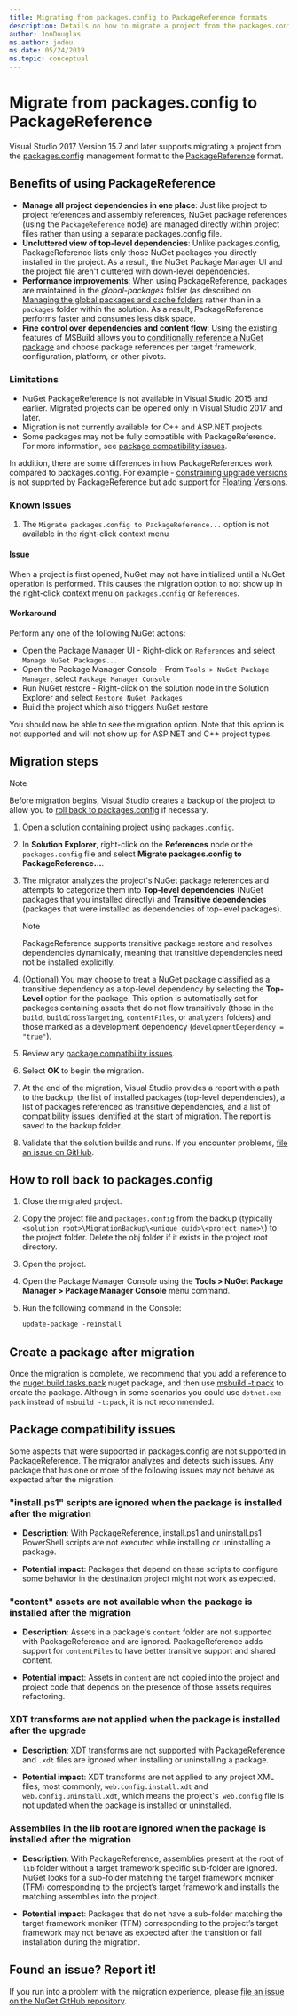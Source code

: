 ```yaml
---
title: Migrating from packages.config to PackageReference formats
description: Details on how to migrate a project from the packages.config management format to PackageReference as supported by NuGet 4.0+ and VS2017 and .NET Core 2.0
author: JonDouglas
ms.author: jodou
ms.date: 05/24/2019
ms.topic: conceptual
---
```


# Migrate from packages.config to PackageReference

Visual Studio 2017 Version 15.7 and later supports migrating a project from the [packages.config](../reference/packages-config.md) management format to the [PackageReference](../consume-packages/Package-References-in-Project-Files.md) format.

## Benefits of using PackageReference

* **Manage all project dependencies in one place**: Just like project to project references and assembly references, NuGet package references (using the `PackageReference` node) are managed directly within project files rather than using a separate packages.config file.
* **Uncluttered view of top-level dependencies**: Unlike packages.config, PackageReference lists only those NuGet packages you directly installed in the project. As a result, the NuGet Package Manager UI and the project file aren't cluttered with down-level dependencies.
* **Performance improvements**: When using PackageReference, packages are maintained in the *global-packages* folder (as described on [Managing the global packages and cache folders](../consume-packages/managing-the-global-packages-and-cache-folders.md) rather than in a `packages` folder within the solution. As a result, PackageReference performs faster and consumes less disk space.
* **Fine control over dependencies and content flow**: Using the existing features of MSBuild allows you to [conditionally reference a NuGet package](../consume-packages/Package-References-in-Project-Files.md#adding-a-packagereference-condition) and choose package references per target framework, configuration, platform, or other pivots.


### Limitations

* NuGet PackageReference is not available in Visual Studio 2015 and earlier. Migrated projects can be opened only in Visual Studio 2017 and later.
* Migration is not currently available for C++ and ASP.NET projects.
* Some packages may not be fully compatible with PackageReference. For more information, see [package compatibility issues](#package-compatibility-issues).

In addition, there are some differences in how PackageReferences work compared to packages.config. For example - [constraining upgrade versions](../consume-packages/reinstalling-and-updating-packages.md#constraining-upgrade-versions) is not supprted by PackageReference but add support for [Floating Versions](../consume-packages/package-references-in-project-files.md#floating-versions).

### Known Issues

1. The `Migrate packages.config to PackageReference...` option is not available in the right-click context menu 

#### Issue 
 
When a project is first opened, NuGet may not have initialized until a NuGet operation is performed. This causes the migration option to not show up in the right-click context menu on `packages.config` or `References`. 

#### Workaround 

Perform any one of the following NuGet actions: 
* Open the Package Manager UI - Right-click on `References` and select `Manage NuGet Packages...` 
* Open the Package Manager Console - From `Tools > NuGet Package Manager`, select `Package Manager Console` 
* Run NuGet restore - Right-click on the solution node in the Solution Explorer and select `Restore NuGet Packages` 
* Build the project which also triggers NuGet restore 

You should now be able to see the migration option. Note that this option is not supported and will not show up for ASP.NET and C++ project types. 

## Migration steps

> [!Note]
> Before migration begins, Visual Studio creates a backup of the project to allow you to [roll back to packages.config](#how-to-roll-back-to-packagesconfig) if necessary.

1. Open a solution containing project using `packages.config`.

1. In **Solution Explorer**, right-click on the **References** node or the `packages.config` file and select **Migrate packages.config to PackageReference...**.

1. The migrator analyzes the project's NuGet package references and attempts to categorize them into **Top-level dependencies** (NuGet packages that you installed directly) and **Transitive dependencies** (packages that were installed as dependencies of top-level packages).

   > [!Note]
   > PackageReference supports transitive package restore and resolves dependencies dynamically, meaning that transitive dependencies need not be installed explicitly.

1. (Optional) You may choose to treat a NuGet package classified as a transitive dependency as a top-level dependency by selecting the **Top-Level** option for the package. This option is automatically set for packages containing assets that do not flow transitively (those in the `build`, `buildCrossTargeting`, `contentFiles`, or `analyzers` folders) and those marked as a development dependency (`developmentDependency = "true"`).

1. Review any [package compatibility issues](#package-compatibility-issues).

1. Select **OK** to begin the migration.

1. At the end of the migration, Visual Studio provides a report with a path to the backup, the list of installed packages (top-level dependencies), a list of packages referenced as transitive dependencies, and a list of compatibility issues identified at the start of migration. The report is saved to the backup folder.

1. Validate that the solution builds and runs. If you encounter problems, [file an issue on GitHub](https://github.com/NuGet/Home/issues/).

## How to roll back to packages.config

1. Close the migrated project.

1. Copy the project file and `packages.config` from the backup (typically `<solution_root>\MigrationBackup\<unique_guid>\<project_name>\`) to the project folder. Delete the obj folder if it exists in the project root directory.

1. Open the project.

1. Open the Package Manager Console using the **Tools > NuGet Package Manager > Package Manager Console** menu command.

1. Run the following command in the Console:

   ```ps
   update-package -reinstall
   ```

## Create a package after migration

Once the migration is complete, we recommend that you add a reference to the [nuget.build.tasks.pack](https://www.nuget.org/packages/nuget.build.tasks.pack) nuget package, and then use [msbuild -t:pack](../reference/msbuild-targets.md#pack-target) to create the package. Although in some scenarios you could use `dotnet.exe pack` instead of `msbuild -t:pack`, it is not recommended.

## Package compatibility issues

Some aspects that were supported in packages.config are not supported in PackageReference. The migrator analyzes and detects such issues. Any package that has one or more of the following issues may not behave as expected after the migration.

### "install.ps1" scripts are ignored when the package is installed after the migration

* **Description**: With PackageReference, install.ps1 and uninstall.ps1 PowerShell scripts are not executed while installing or uninstalling a package.

* **Potential impact**: Packages that depend on these scripts to configure some behavior in the destination project might not work as expected.

### "content" assets are not available when the package is installed after the migration

* **Description**: Assets in a package's `content` folder are not supported with PackageReference and are ignored. PackageReference adds support for `contentFiles` to have better transitive support and shared content.

* **Potential impact**: Assets in `content` are not copied into the project and project code that depends on the presence of those assets requires refactoring.

### XDT transforms are not applied when the package is installed after the upgrade

* **Description**: XDT transforms are not supported with PackageReference and `.xdt` files are ignored when installing or uninstalling a package.

* **Potential impact**: XDT transforms are not applied to any project XML files, most commonly, `web.config.install.xdt` and `web.config.uninstall.xdt`, which means the project's` web.config` file is not updated when the package is installed or uninstalled.

### Assemblies in the lib root are ignored when the package is installed after the migration

* **Description**: With PackageReference, assemblies present at the root of `lib` folder without a target framework specific sub-folder are ignored. NuGet looks for a sub-folder matching the target framework moniker (TFM) corresponding to the project’s target framework and installs the matching assemblies into the project.

* **Potential impact**: Packages that do not have a sub-folder matching the target framework moniker (TFM) corresponding to the project’s target framework may not behave as expected after the transition or fail installation during the migration.

## Found an issue? Report it!

If you run into a problem with the migration experience, please [file an issue on the NuGet GitHub repository](https://github.com/NuGet/Home/issues/).
